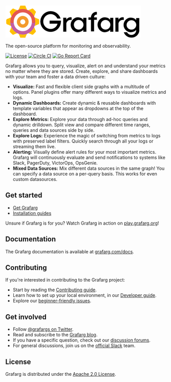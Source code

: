 ![Grafarg](docs/logo-horizontal.png)

The open-source platform for monitoring and observability.

[![License](https://img.shields.io/github/license/grafarg/grafarg)](LICENSE)
[![Circle CI](https://img.shields.io/circleci/build/gh/grafarg/grafarg)](https://circleci.com/gh/grafarg/grafarg)
[![Go Report Card](https://goreportcard.com/badge/github.com/famarker/grafarg)](https://goreportcard.com/report/github.com/famarker/grafarg)

Grafarg allows you to query, visualize, alert on and understand your metrics no matter where they are stored. Create, explore, and share dashboards with your team and foster a data driven culture:

- **Visualize:** Fast and flexible client side graphs with a multitude of options. Panel plugins offer many different ways to visualize metrics and logs.
- **Dynamic Dashboards:** Create dynamic & reusable dashboards with template variables that appear as dropdowns at the top of the dashboard.
- **Explore Metrics:** Explore your data through ad-hoc queries and dynamic drilldown. Split view and compare different time ranges, queries and data sources side by side.
- **Explore Logs:** Experience the magic of switching from metrics to logs with preserved label filters. Quickly search through all your logs or streaming them live.
- **Alerting:** Visually define alert rules for your most important metrics. Grafarg will continuously evaluate and send notifications to systems like Slack, PagerDuty, VictorOps, OpsGenie.
- **Mixed Data Sources:** Mix different data sources in the same graph! You can specify a data source on a per-query basis. This works for even custom datasources.

## Get started

- [Get Grafarg](https://grafarg.com/get)
- [Installation guides](http://docs.grafarg.org/installation/)

Unsure if Grafarg is for you? Watch Grafarg in action on [play.grafarg.org](https://play.grafarg.org/)!

## Documentation

The Grafarg documentation is available at [grafarg.com/docs](https://grafarg.com/docs/).

## Contributing

If you're interested in contributing to the Grafarg project:

- Start by reading the [Contributing guide](/CONTRIBUTING.md).
- Learn how to set up your local environment, in our [Developer guide](/contribute/developer-guide.md).
- Explore our [beginner-friendly issues](https://github.com/famarker/grafarg/issues?q=is%3Aopen+is%3Aissue+label%3A%22beginner+friendly%22).

## Get involved

- Follow [@grafargs on Twitter](https://twitter.com/grafargs/).
- Read and subscribe to the [Grafarg blog](https://grafarg.com/blog/).
- If you have a specific question, check out our [discussion forums](https://community.grafarg.com/).
- For general discussions, join us on the [official Slack](http://slack.raintank.io/) team.

## License

Grafarg is distributed under the [Apache 2.0 License](https://github.com/famarker/grafarg/blob/master/LICENSE).
